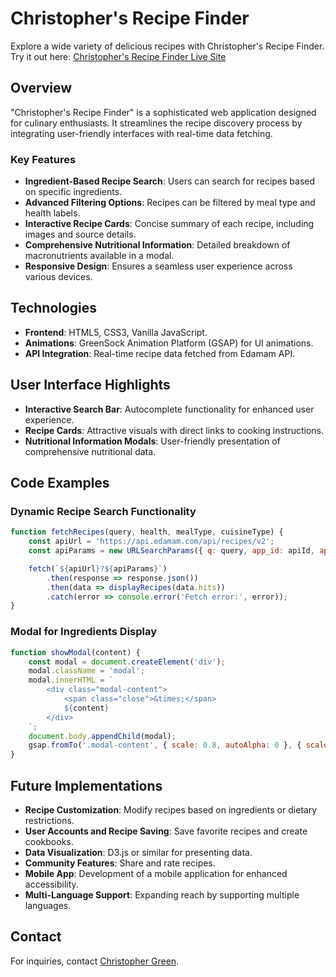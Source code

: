 # Christopher's Recipe Finder

Explore a wide variety of delicious recipes with Christopher's Recipe Finder. Try it out here: [Christopher's Recipe Finder Live Site](https://cgreen66.github.io/RecipeFinder/)

## Overview
"Christopher's Recipe Finder" is a sophisticated web application designed for culinary enthusiasts. It streamlines the recipe discovery process by integrating user-friendly interfaces with real-time data fetching.

### Key Features
- **Ingredient-Based Recipe Search**: Users can search for recipes based on specific ingredients.
- **Advanced Filtering Options**: Recipes can be filtered by meal type and health labels.
- **Interactive Recipe Cards**: Concise summary of each recipe, including images and source details.
- **Comprehensive Nutritional Information**: Detailed breakdown of macronutrients available in a modal.
- **Responsive Design**: Ensures a seamless user experience across various devices.

## Technologies
- **Frontend**: HTML5, CSS3, Vanilla JavaScript.
- **Animations**: GreenSock Animation Platform (GSAP) for UI animations.
- **API Integration**: Real-time recipe data fetched from Edamam API.

## User Interface Highlights
- **Interactive Search Bar**: Autocomplete functionality for enhanced user experience.
- **Recipe Cards**: Attractive visuals with direct links to cooking instructions.
- **Nutritional Information Modals**: User-friendly presentation of comprehensive nutritional data.

## Code Examples

### Dynamic Recipe Search Functionality
```javascript
function fetchRecipes(query, health, mealType, cuisineType) {
    const apiUrl = 'https://api.edamam.com/api/recipes/v2';
    const apiParams = new URLSearchParams({ q: query, app_id: apiId, app_key: apiKey, type: 'public', health, mealType, cuisineType });

    fetch(`${apiUrl}?${apiParams}`)
        .then(response => response.json())
        .then(data => displayRecipes(data.hits))
        .catch(error => console.error('Fetch error:', error));
}
```

### Modal for Ingredients Display
```javascript
function showModal(content) {
    const modal = document.createElement('div');
    modal.className = 'modal';
    modal.innerHTML = `
        <div class="modal-content">
            <span class="close">&times;</span>
            ${content}
        </div>
    `;
    document.body.appendChild(modal);
    gsap.fromTo('.modal-content', { scale: 0.8, autoAlpha: 0 }, { scale: 1, autoAlpha: 1, duration: 0.5 });
}
```

## Future Implementations

- **Recipe Customization**: Modify recipes based on ingredients or dietary restrictions.
- **User Accounts and Recipe Saving**: Save favorite recipes and create cookbooks.
- **Data Visualization**: D3.js or similar for presenting data.
- **Community Features**: Share and rate recipes.
- **Mobile App**: Development of a mobile application for enhanced accessibility.
- **Multi-Language Support**: Expanding reach by supporting multiple languages.

## Contact

For inquiries, contact [Christopher Green](<christophergreennyc@gmail.com>).
